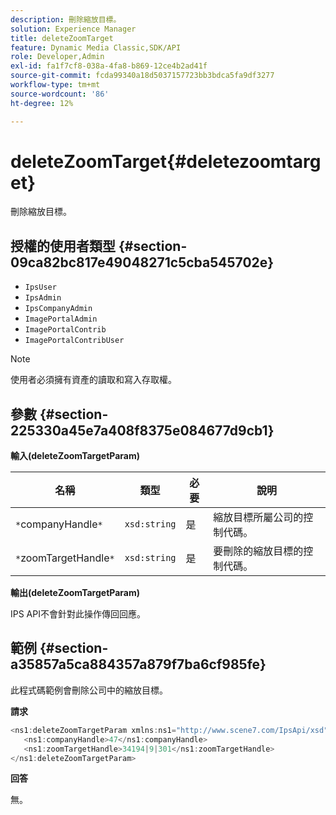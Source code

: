 ```yaml
---
description: 刪除縮放目標。
solution: Experience Manager
title: deleteZoomTarget
feature: Dynamic Media Classic,SDK/API
role: Developer,Admin
exl-id: fa1f7cf8-038a-4fa8-b869-12ce4b2ad41f
source-git-commit: fcda99340a18d5037157723bb3bdca5fa9df3277
workflow-type: tm+mt
source-wordcount: '86'
ht-degree: 12%

---
```


# deleteZoomTarget{#deletezoomtarget}

刪除縮放目標。

## 授權的使用者類型 {#section-09ca82bc817e49048271c5cba545702e}

* `IpsUser`
* `IpsAdmin`
* `IpsCompanyAdmin`
* `ImagePortalAdmin`
* `ImagePortalContrib`
* `ImagePortalContribUser`

>[!NOTE]
>
>使用者必須擁有資產的讀取和寫入存取權。

## 參數 {#section-225330a45e7a408f8375e084677d9cb1}

**輸入(deleteZoomTargetParam)**

| 名稱 | 類型 | 必要 | 說明 |
|---|---|---|---|
| `*`companyHandle`*` | `xsd:string` | 是 | 縮放目標所屬公司的控制代碼。 |
| `*`zoomTargetHandle`*` | `xsd:string` | 是 | 要刪除的縮放目標的控制代碼。 |

**輸出(deleteZoomTargetParam)**

IPS API不會針對此操作傳回回應。

## 範例 {#section-a35857a5ca884357a879f7ba6cf985fe}

此程式碼範例會刪除公司中的縮放目標。

**請求**

```java
<ns1:deleteZoomTargetParam xmlns:ns1="http://www.scene7.com/IpsApi/xsd">
   <ns1:companyHandle>47</ns1:companyHandle>
   <ns1:zoomTargetHandle>34194|9|301</ns1:zoomTargetHandle>
</ns1:deleteZoomTargetParam>
```

**回答**

無。
